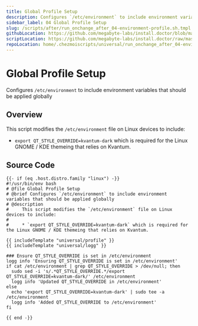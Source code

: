 ```yaml
---
title: Global Profile Setup
description: Configures `/etc/environment` to include environment variables that should be applied globally
sidebar_label: 04 Global Profile Setup
slug: /scripts/after/run_onchange_after_04-environment-profile.sh.tmpl
githubLocation: https://github.com/megabyte-labs/install.doctor/blob/master/home/.chezmoiscripts/universal/run_onchange_after_04-environment-profile.sh.tmpl
scriptLocation: https://github.com/megabyte-labs/install.doctor/raw/master/home/.chezmoiscripts/universal/run_onchange_after_04-environment-profile.sh.tmpl
repoLocation: home/.chezmoiscripts/universal/run_onchange_after_04-environment-profile.sh.tmpl
---
```

# Global Profile Setup

Configures `/etc/environment` to include environment variables that should be applied globally

## Overview

This script modifies the `/etc/environment` file on Linux devices to include:

* `export QT_STYLE_OVERRIDE=kvantum-dark` which is required for the Linux GNOME / KDE themeing that relies on Kvantum.



## Source Code

```
{{- if (eq .host.distro.family "linux") -}}
#!/usr/bin/env bash
# @file Global Profile Setup
# @brief Configures `/etc/environment` to include environment variables that should be applied globally
# @description
#     This script modifies the `/etc/environment` file on Linux devices to include:
#
#     * `export QT_STYLE_OVERRIDE=kvantum-dark` which is required for the Linux GNOME / KDE themeing that relies on Kvantum.

{{ includeTemplate "universal/profile" }}
{{ includeTemplate "universal/logg" }}

### Ensure QT_STYLE_OVERRIDE is set in /etc/environment
logg info 'Ensuring QT_STYLE_OVERRIDE is set in /etc/environment'
if cat /etc/environment | grep QT_STYLE_OVERRIDE > /dev/null; then
  sudo sed -i 's/.*QT_STYLE_OVERRIDE.*/export QT_STYLE_OVERRIDE=kvantum-dark/' /etc/environment
  logg info 'Updated QT_STYLE_OVERRIDE in /etc/environment'
else
  echo 'export QT_STYLE_OVERRIDE=kvantum-dark' | sudo tee -a /etc/environment
  logg info 'Added QT_STYLE_OVERRIDE to /etc/environment'
fi

{{ end -}}
```
